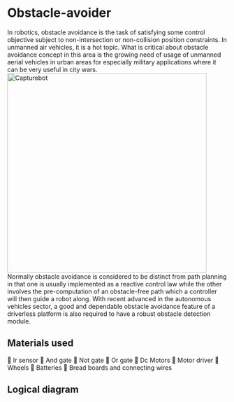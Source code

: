 # Obstacle-avoider
In robotics, obstacle avoidance is the task of satisfying some control objective subject to non-intersection or non-collision position constraints. In unmanned air vehicles, it is a hot topic. What is critical about obstacle avoidance concept in this area is the growing need of usage of unmanned aerial vehicles in urban areas for especially military applications where it can be very useful in city wars. 
<img width="456" align="center" alt="Capturebot" src="https://user-images.githubusercontent.com/109975786/180817804-b84f8d22-c409-4dce-97ad-3b05c2c82a92.PNG">
Normally obstacle avoidance is considered to be distinct from path planning in that one is usually implemented as a reactive control law while the other involves the pre-computation of an obstacle-free path which a controller will then guide a robot along. With recent advanced in the autonomous vehicles sector, a good and dependable obstacle avoidance feature of a driverless platform is also required to have a robust obstacle detection module.
<h2> Materials used</h2>
	Ir sensor
	And gate 
	Not gate	
	Or gate
	Dc Motors
	Motor driver	
	Wheels
	Batteries
	Bread boards and connecting wires
<h2> Logical diagram</h2>






